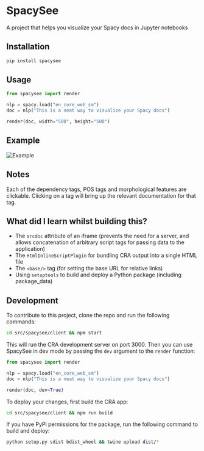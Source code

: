 # SpacySee

A project that helps you visualize your Spacy docs in Jupyter notebooks

## Installation

```bash
pip install spacysee
```

## Usage

```python
from spacysee import render

nlp = spacy.load("en_core_web_sm")
doc = nlp("This is a neat way to visualize your Spacy docs")

render(doc, width="500", height="500")
```

## Example

![Example](https://raw.githubusercontent.com/moxley01/spacysee/master/screenshot.png)

## Notes

Each of the dependency tags, POS tags and morphological features are clickable. Clicking on a tag will bring up the relevant documentation for that tag.

## What did I learn whilst building this?

- The `srcdoc` attribute of an iframe (prevents the need for a server, and allows concatenation of arbitrary script tags for passing data to the application)
- The `HtmlInlineScriptPlugin` for bundling CRA output into a single HTML file
- The `<base/>` tag (for setting the base URL for relative links)
- Using `setuptools` to build and deploy a Python package (including package_data)

## Development

To contribute to this project, clone the repo and run the following commands:

```bash
cd src/spacysee/client && npm start
```

This will run the CRA development server on port 3000. Then you can use SpacySee in dev mode by passing the `dev` argument to the `render` function:

```python
from spacysee import render

nlp = spacy.load("en_core_web_sm")
doc = nlp("This is a neat way to visualize your Spacy docs")

render(doc, dev=True)
```

To deploy your changes, first build the CRA app:

```bash
cd src/spacysee/client && npm run build
```

If you have PyPi permissions for the package, run the following command to build and deploy:

```bash
python setup.py sdist bdist_wheel && twine upload dist/*
```
